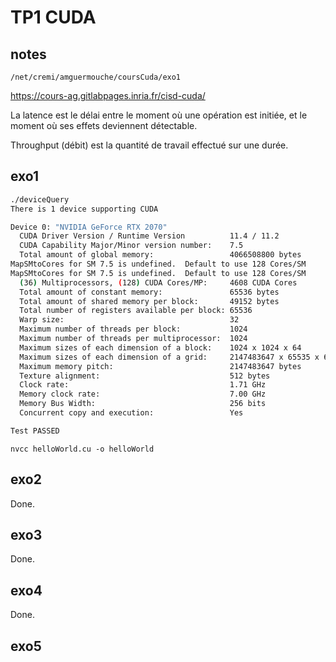 # TP1 CUDA

## notes

`/net/cremi/amguermouche/coursCuda/exo1`

<https://cours-ag.gitlabpages.inria.fr/cisd-cuda/>

La latence est le délai entre le moment où une opération est initiée, et le moment où ses effets deviennent détectable.

Throughput (débit) est la quantité de travail effectué sur une durée.

## exo1

```bash
./deviceQuery
There is 1 device supporting CUDA

Device 0: "NVIDIA GeForce RTX 2070"
  CUDA Driver Version / Runtime Version          11.4 / 11.2
  CUDA Capability Major/Minor version number:    7.5
  Total amount of global memory:                 4066508800 bytes
MapSMtoCores for SM 7.5 is undefined.  Default to use 128 Cores/SM
MapSMtoCores for SM 7.5 is undefined.  Default to use 128 Cores/SM
  (36) Multiprocessors, (128) CUDA Cores/MP:     4608 CUDA Cores
  Total amount of constant memory:               65536 bytes
  Total amount of shared memory per block:       49152 bytes
  Total number of registers available per block: 65536
  Warp size:                                     32
  Maximum number of threads per block:           1024
  Maximum number of threads per multiprocessor:  1024
  Maximum sizes of each dimension of a block:    1024 x 1024 x 64
  Maximum sizes of each dimension of a grid:     2147483647 x 65535 x 65535
  Maximum memory pitch:                          2147483647 bytes
  Texture alignment:                             512 bytes
  Clock rate:                                    1.71 GHz
  Memory clock rate:                             7.00 GHz
  Memory Bus Width:                              256 bits
  Concurrent copy and execution:                 Yes

Test PASSED
```

`nvcc helloWorld.cu -o helloWorld`

## exo2

Done.

## exo3

Done.

## exo4

Done.

## exo5

